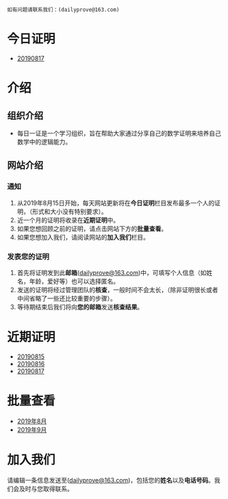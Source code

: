 ``
如有问题请联系我们：(dailyprove@163.com)
``
# 今日证明  

* [20190817](https://pan.baidu.com/s/1LQ8nWpKdNmNT7bxrRzf3ww)

# 介绍

## 组织介绍

- 每日一证是一个学习组织，旨在帮助大家通过分享自己的数学证明来培养自己数学中的逻辑能力。

## 网站介绍

### 通知

1. 从2019年8月15日开始，每天网站更新将在**今日证明**栏目发布最多一个人的证明，（形式和大小没有特别要求）。
1. 近一个月的证明将收录在**近期证明**中。
1. 如果您想回顾之前的证明，请点击网站下方的**批量查看**。
1. 如果您想加入我们，请阅读网站的**加入我们**栏目。

### 发表您的证明

1. 首先将证明发到此**邮箱**(dailyprove@163.com)中，可填写个人信息（如姓名，年龄，爱好等）也可以选择匿名。
1. 发送的证明将经过管理团队的**核查**，一般时间不会太长，（除非证明很长或者中间省略了一些还比较重要的步骤）。
1. 等待期结束后我们将向**您的邮箱**发送**核查结果**。

# 近期证明

* [20190815](https://pan.baidu.com/s/1EkHIUpyTQe9eWaxtVj87Ig)
* [20190816](https://pan.baidu.com/s/1UEgXN9MBZUMvdX1Ev9JBJw)
* [20190817](https://pan.baidu.com/s/1LQ8nWpKdNmNT7bxrRzf3ww)

# 批量查看

* [2019年8月](https://pan.baidu.com/s/1A7VrAwpMZ--Yms5bNng3rA)
* [2019年9月](https://pan.baidu.com/s/1HiNTzZ5pI9TlVapYQfwHpQ)

# 加入我们

请编辑一条信息发送至(dailyprove@163.com)，包括您的**姓名**以及**电话号码**。我们会及时与您取得联系。
